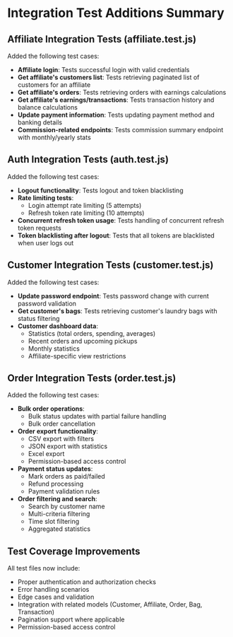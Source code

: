 # Integration Test Additions Summary

## Affiliate Integration Tests (affiliate.test.js)
Added the following test cases:
- **Affiliate login**: Tests successful login with valid credentials
- **Get affiliate's customers list**: Tests retrieving paginated list of customers for an affiliate
- **Get affiliate's orders**: Tests retrieving orders with earnings calculations
- **Get affiliate's earnings/transactions**: Tests transaction history and balance calculations
- **Update payment information**: Tests updating payment method and banking details
- **Commission-related endpoints**: Tests commission summary endpoint with monthly/yearly stats

## Auth Integration Tests (auth.test.js)
Added the following test cases:
- **Logout functionality**: Tests logout and token blacklisting
- **Rate limiting tests**: 
  - Login attempt rate limiting (5 attempts)
  - Refresh token rate limiting (10 attempts)
- **Concurrent refresh token usage**: Tests handling of concurrent refresh token requests
- **Token blacklisting after logout**: Tests that all tokens are blacklisted when user logs out

## Customer Integration Tests (customer.test.js)
Added the following test cases:
- **Update password endpoint**: Tests password change with current password validation
- **Get customer's bags**: Tests retrieving customer's laundry bags with status filtering
- **Customer dashboard data**: 
  - Statistics (total orders, spending, averages)
  - Recent orders and upcoming pickups
  - Monthly statistics
  - Affiliate-specific view restrictions

## Order Integration Tests (order.test.js)
Added the following test cases:
- **Bulk order operations**:
  - Bulk status updates with partial failure handling
  - Bulk order cancellation
- **Order export functionality**:
  - CSV export with filters
  - JSON export with statistics
  - Excel export
  - Permission-based access control
- **Payment status updates**:
  - Mark orders as paid/failed
  - Refund processing
  - Payment validation rules
- **Order filtering and search**:
  - Search by customer name
  - Multi-criteria filtering
  - Time slot filtering
  - Aggregated statistics

## Test Coverage Improvements
All test files now include:
- Proper authentication and authorization checks
- Error handling scenarios
- Edge cases and validation
- Integration with related models (Customer, Affiliate, Order, Bag, Transaction)
- Pagination support where applicable
- Permission-based access control